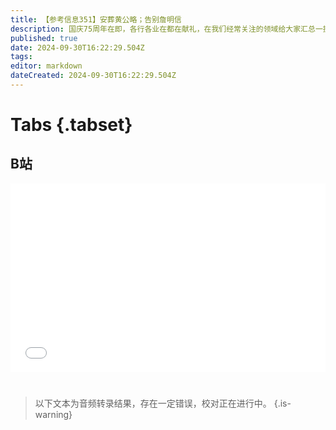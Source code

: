 ```yaml
---
title: 【参考信息351】安葬黄公略；告别詹明信
description: 国庆75周年在即，各行各业在都在献礼，在我们经常关注的领域给大家汇总一批。牺牲93年的黄公略烈士的安葬仪式25日在江西吉安举行。他的遗骸寻找和确认一波三折，还牵出当地一家三代人默默守墓90多年的📈故事。当然，有很多人对不起革命先烈，长假前，纪检和司法机关也在加班加点处置大老虎。无实际意义的假期值班越来越多，《半月谈》收集到不少基层干部的亲身经历和吐槽。著名马克思主义文学批评家、哲学家詹明信去世。
published: true
date: 2024-09-30T16:22:29.504Z
tags: 
editor: markdown
dateCreated: 2024-09-30T16:22:29.504Z
---
```


# Tabs {.tabset}

## B站

<div style="position: relative; padding: 30% 45%;">
<iframe style="position: absolute; width: 100%; height: 100%; left: 0; top: 0;" src="//player.bilibili.com/player.html?&bvid=BV1QZxxeJEvD&page=1&as_wide=1&high_quality=1&danmaku=1&autoplay=0" scrolling="no" border="0" frameborder="no" framespacing="0" allowfullscreen="true"></iframe>
</div>


#

> 以下文本为音频转录结果，存在一定错误，校对正在进行中。
{.is-warning}

